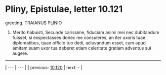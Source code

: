 # Pliny, Epistulae, letter 10.121

greeting. TRAIANUS PLINIO



1. Merito habuisti, Secunde carissime, fiduciam animi mei nec dubitandum fuisset, si exspectasses donec me consuleres, an iter uxoris tuae diplomatibus, quae officio tuo dedi, adiuvandum esset, cum apud amitam suam uxor tua deberet etiam celeritate gratiam adventus sui augere.



---

| --- | --- |
| previous: [10.120](../10.120/) | next: - |